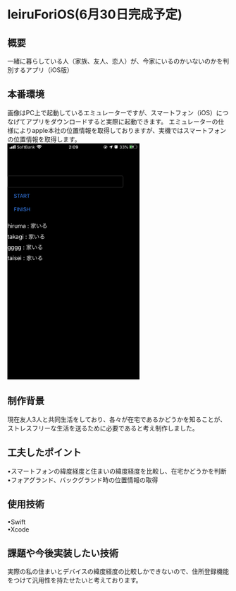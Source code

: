 # IeiruForiOS(6月30日完成予定)
## 概要
一緒に暮らしている人（家族、友人、恋人）が、今家にいるのかいないのかを判別するアプリ（iOS版）

## 本番環境
画像はPC上で起動しているエミュレーターですが、スマートフォン（iOS）につなげてアプリをダウンロードすると実際に起動できます。
エミュレーターの仕様によりapple本社の位置情報を取得しておりますが、実機ではスマートフォンの位置情報を取得します。  
<img src="/sampleiOS.png" width="300px">

## 制作背景
現在友人3人と共同生活をしており、各々が在宅であるかどうかを知ることが、ストレスフリーな生活を送るために必要であると考え制作しました。

## 工夫したポイント
•スマートフォンの緯度経度と住まいの緯度経度を比較し、在宅かどうかを判断  
•フォアグランド、バックグランド時の位置情報の取得

## 使用技術
•Swift  
•Xcode  

## 課題や今後実装したい技術
実際の私の住まいとデバイスの緯度経度の比較しかできないので、住所登録機能をつけて汎用性を持たせたいと考えております。
